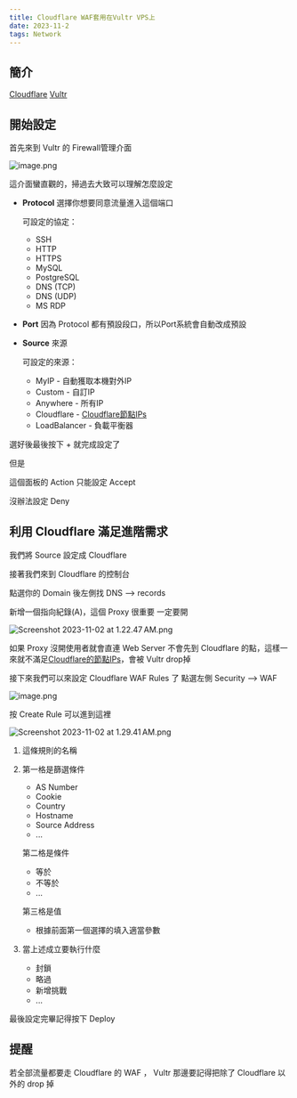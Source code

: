 ```yaml
---
title: Cloudflare WAF套用在Vultr VPS上
date: 2023-11-2
tags: Network
---
```


## 簡介

[Cloudflare](https://www.cloudflare.com/)
[Vultr](https://vultr.com/)

## 開始設定

首先來到 Vultr 的 Firewall管理介面

![image.png](https://hackmd.io/_uploads/rJ8amblm6.png)

這介面蠻直觀的，掃過去大致可以理解怎麼設定

* **Protocol**
    選擇你想要同意流量進入這個端口

    可設定的協定：
    * SSH
    * HTTP
    * HTTPS
    * MySQL
    * PostgreSQL
    * DNS (TCP)
    * DNS (UDP)
    * MS RDP
* **Port**
    因為 Protocol 都有預設段口，所以Port系統會自動改成預設
* **Source**
    來源

    可設定的來源：
    * MyIP - 自動獲取本機對外IP
    * Custom - 自訂IP 
    * Anywhere - 所有IP
    * Cloudflare - [Cloudflare節點IPs](https://www.cloudflare.com/zh-tw/ips/)
    * LoadBalancer - 負載平衡器

選好後最後按下 + 就完成設定了

但是

這個面板的 Action 只能設定 Accept

沒辦法設定 Deny


## 利用 Cloudflare 滿足進階需求
我們將 Source 設定成 Cloudflare

接著我們來到 Cloudflare 的控制台

點選你的 Domain 後左側找 DNS --> records

新增一個指向紀錄(A)，這個 Proxy 很重要 一定要開

![Screenshot 2023-11-02 at 1.22.47 AM.png](https://hackmd.io/_uploads/BkostbxQ6.png)

如果 Proxy 沒開使用者就會直連 Web Server 不會先到 Cloudflare 的點，這樣一來就不滿足[Cloudflare的節點IPs](https://www.cloudflare.com/zh-tw/ips/)，會被 Vultr drop掉

接下來我們可以來設定 Cloudflare WAF Rules 了
點選左側 Security --> WAF

![image.png](https://hackmd.io/_uploads/SkqxjZgXa.png)

按 Create Rule 可以進到這裡

![Screenshot 2023-11-02 at 1.29.41 AM.png](https://hackmd.io/_uploads/BysFiblQa.png)

1. 這條規則的名稱
2. 第一格是篩選條件
    * AS Number
    * Cookie
    * Country
    * Hostname
    * Source Address
    * ...
    
    第二格是條件
    * 等於
    * 不等於
    * ...

    第三格是值
    * 根據前面第一個選擇的填入適當參數
3. 當上述成立要執行什麼
    * 封鎖
    * 略過
    * 新增挑戰
    * ...

最後設定完畢記得按下 Deploy

## 提醒
若全部流量都要走 Cloudflare 的 WAF ， Vultr 那邊要記得把除了 Cloudflare 以外的 drop 掉